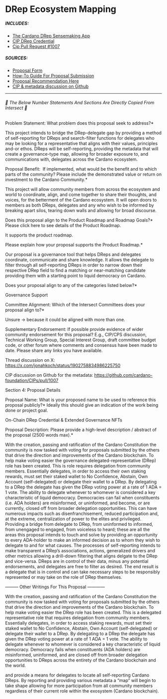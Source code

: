 # DRep Ecosystem Mapping

##### INCLUDES:
- [The Cardano DRep Sensemaking App](https://preview-drep.vercel.app/)
- [CIP DRep Credential](https://github.com/Alpine-Oracle/CIPs/tree/CIP-0152/CIP-DRep-Credential)
- [Cip Pull Request #1007](https://github.com/cardano-foundation/CIPs/pull/1007)

##### SOURCES:
- [Proposal Form](https://mpc.intersectmbo.org/cardano-proposal-submission)
- [How-To Guide For Proposal Submission](https://docs.intersectmbo.org/cardano/cardano-budget-submission/how-to-complete-the-intersect-proposal-submission-form)
- [Proposal Recommendation Here](https://x.com/jonahkoch/status/1902758834986225750)
- [CIP & metadata discussion on Github](https://github.com/cardano-foundation/CIPs/pull/1007)


---


###### 🛑 The Below Number Statements And Sections Are Directly Copied From Intersect 🛑

Problem Statement: What problem does this proposal seek to address?*

This project intends to bridge the DRep-delegate gap by providing a method of self-reporting for DReps and search-filter functions for delegates who may be looking for a representative that aligns with their values, principles and-or ethos. DReps will be self-reporting, providing the metadata that will create a governance-type map, allowing for broader exposure to, and communications with, delegates across the Cardano ecosystem.



Proposal Benefit:  If implemented, what would be the benefit and to which parts of the community? Please include the demonstrated value or return on investment to the Cardano Community.*

This project will allow community members from across the ecosystem and world to coordinate, align, and come together to share their thoughts, and voices, for the betterment of the Cardano ecosystem. It will open doors to members as both DReps, delegates and any who wish to be informed by breaking apart silos, tearing down walls and allowing for broad discourse. 



Does this proposal align to the Product Roadmap and Roadmap Goals?*
Please click here to see details of the Product Roadmap.

It supports the product roadmap.



Please explain how your proposal supports the Product Roadmap.*

Our proposal is a governance tool that helps DReps and delegates coordinate, communicate and share knowledge. It allows the delegate to filter through all self-reporting DReps in order to narrow down their respective DRep field to find a matching or near-matching candidate providing them with a starting point to liquid democracy on Cardano.



Does your proposal align to any of the categories listed below?*

Governance Support



Committee Alignment: Which of the Intersect Committees does your proposal align to?*

Unsure -> because it could be aligned with more than one.



Supplementary Endorsement: If possible provide evidence of wider community endorsement for this proposal?
E.g., CIP/CPS discussion, Technical Working Group, Special Interest Group, draft committee budget code, or other forum where comments and consensus have been made to date.
Please share any links you have available.

Thread discussion on X: https://x.com/jonahkoch/status/1902758834986225750

CIP discussion on Github for the metadata: https://github.com/cardano-foundation/CIPs/pull/1007	


Section 4: Proposal Details

Proposal Name: What is your proposed name to be used to reference this proposal publicly?*
Ideally this should give an indication of the work being done or project goal.

On-Chain DRep Credential & Extended Governance NFTs


Proposal Description: Please provide a high-level description / abstract of the proposal (2500 words max).*

With the creation, passing and ratification of the Cardano Constitution the community is now tasked with voting for proposals submitted by the others that drive the direction and improvements of the Cardano blockchain. To help make voting easier the governance delegated-representative (DRep) role has been created. This is role requires delegation from community members. Essentially delegates, in order to access their own staking rewards, must set their staked wallet to No Confidence, Abstain, Own Account (self-delegated) or delegate their wallet to a DRep. By delegating to a DRep the delegate has given the DRep voting power at a rate of 1 ADA = 1 vote. The ability to delegate whenever to whomever is considered a key characteristic of liquid democracy. Democracies can fail when constituents (i.e. ADA holders) are misinformed, or uninformed, and become, or are currently, closed off from broader delegation opportunities. This can have numerous impacts such as disenfranchisement, reduced participation and, at the extreme, centralization of power to the elites and privileged. Providing a bridge from delegate to DRep, from uninformed to informed, from unengaged to engaged, from voiceless to heard; these are all the areas this proposal intends to touch and solve by providing an opportunity to every ADA-holder to make an informed decision as to whom they wish to delegate to and for what causes. The processes of self-reporting intends to make transparent a DRep’s associations, actions, generalized drivers and other metrics allowing a drill-down filtering that aligns delgate to the DRep and vice-versa. DReps are in control of their data, minus any potential endorsements, and delegates are free to filter as desired. The end result is a delegate that is in control and can take necessary steps to be responsibly represented or may take on the role of DRep themselves.






























——— Other Writings For This Proposal ————

With the creation, passing and ratification of the Cardano Constitution the community is now tasked with voting for proposals submitted by the others that drive the direction and improvements of the Cardano blockchain. To help make voting easier the DRep role has been created. This is a delegated representative role that requires delegation from community members. Essentially delegates, in order to access staking rewards, must set their staked wallet to No Confidence, Abstain, Own Account (self-delegated) or delegate their wallet to a DRep. By delegating to a DRep the delegate has given the DRep voting power at a rate of 1 ADA = 1 vote. The ability to delegate whenever to whomever is considered a key characteristic of liquid democracy. Democracy fails when constituents (ADA holders) are misinformed, uninformed, and are closed off from broader delegation opportunities to DReps across the entirety of the Cardano blockchain and the world.



and provide a means for delegates to locate all self-reporting Cardano DReps. By reporting and providing various metadata a “map” will begin to take shape allowing for more participation from all community members regardless of their current role within the exosystem (Cardano blockchain).
